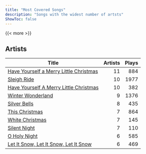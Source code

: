 ```yaml
---
title: "Most Covered Songs"
description: "Songs with the widest number of artsts"
ShowToc: false
---
```


{{< more >}}

## Artists
Title | Artists | Plays 
----- | ------: | -----: 
[Have Yourself a Merry Little Christmas](/songs/have-yourself-a-merry-little-christmas) | 11 | 884
[Sleigh Ride](/songs/sleigh-ride) | 10 | 1977
[Have Yourself A Merry Little Christmas](/songs/have-yourself-a-merry-little-christmas) | 10 | 382
[Winter Wonderland](/songs/winter-wonderland) | 9 | 1376
[Silver Bells](/songs/silver-bells) | 8 | 435
[This Christmas](/songs/this-christmas) | 7 | 864
[White Christmas](/songs/white-christmas) | 7 | 145
[Silent Night](/songs/silent-night) | 7 | 110
[O Holy Night](/songs/o-holy-night) | 6 | 585
[Let It Snow, Let It Snow, Let It Snow](/songs/let-it-snow-let-it-snow-let-it-snow) | 6 | 469

